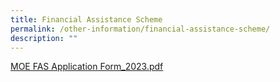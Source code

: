 ```yaml
---
title: Financial Assistance Scheme
permalink: /other-information/financial-assistance-scheme/
description: ""
---
```

<p><a href="/files/MOE%20FAS%20Application%20Form_2023.pdf">MOE FAS Application Form_2023.pdf</a></p>